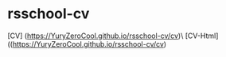 # rsschool-cv
[CV] (https://YuryZeroCool.github.io/rsschool-cv/cv)\ 
[CV-Html]((https://YuryZeroCool.github.io/rsschool-cv/cv)

